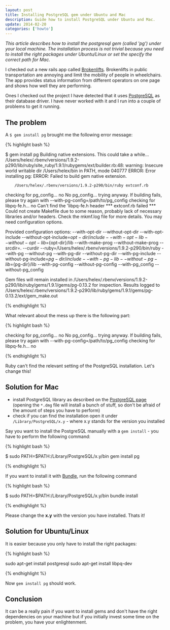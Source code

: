 ```yaml
---
layout: post
title: Installing PostgreSQL gem under Ubuntu and Mac
description: Guide how to install PostgreSQL under Ubuntu and Mac.
update: 2014-02-20
categories: ['howto']
---
```


*This article describes how to install the postgresql gem (called 'pg') under your local machine.  The installation
process is not trivial because you need to install the right packages under Ubuntu/Linux or set the specify the correct
path for Mac.*


I checked out a new rails app called [Brokenlifts](https://github.com/sozialhelden/brokenlift). Brokenlifts in public
transportation are annoying and limit the mobility of people in wheelchairs. The app provides status information from
different operators on one page and shows how well they are performing.


Ones I checked out the project I have detected that it uses [PostgreSQL](http://www.rhok.org/node/20654) as their
database driver. I have never worked with it and I run into a couple of problems to get it running.


## The problem

A `$ gem install pg` brought me the following error message:


{% highlight bash %}

$ gem install pg
Building native extensions.  This could take a while...
/Users/helex/.rbenv/versions/1.9.2-p290/lib/ruby/site_ruby/1.9.1/rubygems/ext/builder.rb:48: warning: Insecure world writable dir /Users/helex/bin in PATH, mode 040777
ERROR:  Error installing pg:
	ERROR: Failed to build gem native extension.

        /Users/helex/.rbenv/versions/1.9.2-p290/bin/ruby extconf.rb
checking for pg_config... no
No pg_config... trying anyway. If building fails, please try again with
 --with-pg-config=/path/to/pg_config
checking for libpq-fe.h... no
Can't find the 'libpq-fe.h header
\*\*\* extconf.rb failed \*\*\*
Could not create Makefile due to some reason, probably lack of
necessary libraries and/or headers.  Check the mkmf.log file for more
details.  You may need configuration options.

Provided configuration options:
  --with-opt-dir
  --without-opt-dir
  --with-opt-include
  --without-opt-include=${opt-dir}/include
  --with-opt-lib
  --without-opt-lib=${opt-dir}/lib
  --with-make-prog
  --without-make-prog
  --srcdir=.
  --curdir
  --ruby=/Users/helex/.rbenv/versions/1.9.2-p290/bin/ruby
  --with-pg
  --without-pg
  --with-pg-dir
  --without-pg-dir
  --with-pg-include
  --without-pg-include=${pg-dir}/include
  --with-pg-lib
  --without-pg-lib=${pg-dir}/lib
  --with-pg-config
  --without-pg-config
  --with-pg_config
  --without-pg_config


Gem files will remain installed in /Users/helex/.rbenv/versions/1.9.2-p290/lib/ruby/gems/1.9.1/gems/pg-0.13.2 for inspection.
Results logged to /Users/helex/.rbenv/versions/1.9.2-p290/lib/ruby/gems/1.9.1/gems/pg-0.13.2/ext/gem_make.out

{% endhighlight %}


What relevant about the mess up there is the following part:


{% highlight bash %}

checking for pg_config... no
No pg_config... trying anyway. If building fails, please try again with
 --with-pg-config=/path/to/pg_config
checking for libpq-fe.h... no

{% endhighlight %}


Ruby can't find the relevant setting of the PostgreSQL installation. Let's change this!


## Solution for Mac

- install PostgreSQL library as described on the [PostgreSQL page](http://www.postgresql.org/download/macosx/) (opening
  the `*.dmg` file will install a bunch of stuff, so don't be afraid of the amount of steps you have to perform)
- check if you can find the installation open it under `/Library/PostgreSQL/x.y` - where x.y stands for the version you
  installed


Say you want to install the PostgreSQL manually with a `gem install` - you have to perform the following command:


{% highlight bash %}

$ sudo PATH=$PATH:/Library/PostgreSQL/x.y/bin gem install pg

{% endhighlight %}


If you want to install it with [Bundle](http://gembundler.com/), run the following command


{% highlight bash %}

$ sudo PATH=$PATH:/Library/PostgreSQL/x.y/bin bundle install

{% endhighlight %}


Please change the **x.y** with the version you have installed. Thats it!


## Solution for Ubuntu/Linux

It is easier because you only have to install the right packages:


{% highlight bash %}

sudo apt-get install postgresql
sudo apt-get install libpq-dev

{% endhighlight %}


Now `gem install pg` should work.


## Conclusion

It can be a really pain if you want to install gems and don't have the right dependencies on your machine but if you
initially invest some time on the problem, you have your enlightenment.

